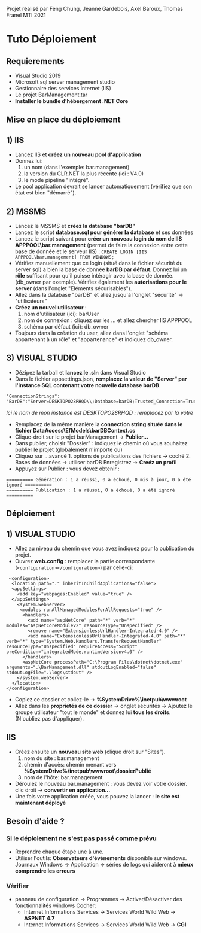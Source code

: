 Projet réalisé par Feng Chung, Jeanne Gardebois, Axel Baroux, Thomas Franel
MTI 2021

# Tuto Déploiement
## Requierements
* Visual Studio 2019
* Microsoft sql server management studio
* Gestionnaire des services internet (IIS)
* Le projet BarManagement.tar
* **Installer le bundle d’hébergement .NET Core**
## Mise en place du déploiement
## 1) IIS
* Lancez IIS et **créez un nouveau pool d'application**
* Donnez lui:
    1. un nom (dans l'exemple: bar.management)
    2. la version du CLR.NET la plus récente (ici : V4.0)
    3. le mode pipeline "intégré".
* Le pool application devrait se lancer automatiquement (vérifiez que son état est bien "démarré").

## 2) MSSMS
* Lancez le MSSMS et **créez la database "barDB"**
* Lancez le script **database.sql pour générer la database** et ses données
* Lancez le script suivant pour **créer un nouveau login du nom de IIS APPPOOL\bar.management** (permet de faire la connexion entre cette base de donnée et le serveur IIS) :
```CREATE LOGIN [IIS APPPOOL\bar.management] FROM WINDOWS;```
* Vérifiez manuellement que ce login (situé dans le fichier sécurité du server sql) a bien la base de donnée **barDB par défaut**. Donnez lui un **rôle** suffisant pour qu'il puisse intéragir avec la base de donnée. (db_owner par exemple). Vérifiez également les **autorisations pour le server** (dans l'onglet "Eléments sécurisables").
* Allez dans la database "barDB" et allez jusqu'à l'onglet "sécurité" -> "utilisateurs"
*  **Créez un nouvel utilisateur** :
    1. nom d'utilisateur (ici): barUser
    2. nom de connexion : cliquez sur les ... et allez chercher IIS APPPOOL
    3. schéma par défaut (ici): db_owner
* Toujours dans la création du user, allez dans l'onglet "schéma appartenant à un rôle"  et "appartenance" et indiquez db_owner.

## 3) VISUAL STUDIO
* Dézipez la tarball et **lancez le .sln** dans Visual Studio
* Dans le fichier appsettings.json,  **remplacez la valeur de "Server" par l'instance SQL contenant votre nouvelle database barDB**.
```
"ConnectionStrings": "BarDB":"Server=DESKTOPO28RHQD\\;Database=barDB;Trusted_Connection=True"
```
*Ici le nom de mon instance est DESKTOPO28RHQD : remplacez par la vôtre*
* Remplacez de la même manière la **connection string située dans le fichier DataAccess\EfModels\barDBContext.cs**
* Clique-droit sur le projet barManagement -> **Publier...**
* Dans publier, choisir "Dossier" : indiquez le chemin où vous souhaitez publier le projet (globalement n'importe ou)
* Cliquez sur ...avancé 
	  1. options de publications des fichiers -> coché
		2. Bases de données -> utiliser barDB
Enregistrez -> **Creéz un profil**
* Appuyez sur Publier : vous devez obtenir :
```
========== Génération : 1 a réussi, 0 a échoué, 0 mis à jour, 0 a été ignoré ==========
========== Publication : 1 a réussi, 0 a échoué, 0 a été ignoré ==========
```

## Déploiement
## 1) VISUAL STUDIO
* Allez au niveau du chemin que vous avez indiquez pour la publication du projet.
* Ouvrez **web.config** : remplacer la partie correspondante (```<configuration></configuration>```) par celle-ci: 
```
 <configuration>
  <location path="." inheritInChildApplications="false">
  <appSettings>
    <add key="webpages:Enabled" value="true" />
  </appSettings>
    <system.webServer>
     <modules runAllManagedModulesForAllRequests="true" /> 
      <handlers>
        <add name="aspNetCore" path="*" verb="*" modules="AspNetCoreModuleV2" resourceType="Unspecified" />
        <remove name="ExtensionlessUrlHandler-Integrated-4.0" />
        <add name="ExtensionlessUrlHandler-Integrated-4.0" path="*" verb="*" type="System.Web.Handlers.TransferRequestHandler" resourceType="Unspecified" requireAccess="Script" preCondition="integratedMode,runtimeVersionv4.0" />
      </handlers>
      <aspNetCore processPath="C:\Program Files\dotnet\dotnet.exe" arguments=".\BarManagement.dll" stdoutLogEnabled="false" stdoutLogFile=".\logs\stdout" />
    </system.webServer>
  </location>
</configuration>
```
* Copiez ce dossier et collez-le -> **%SystemDrive%\inetpub\wwwroot**
* Allez dans les **propriétés de ce dossier** -> onglet sécurités -> Ajoutez le groupe utilisateur "tout le monde" et donnez lui **tous les droits**. (N'oubliez pas d'appliquer).

## IIS
* Créez ensuite un **nouveau site web** (clique droit sur "Sites").
  1. nom du site : bar.management
  2. chemin d'accès: chemin menant vers **%SystemDrive%\inetpub\wwwroot\dossierPublié**
  3. nom de l'hôte: bar.management
* Déroulez le nouveau bar.management : vous devez voir votre dossier. clic droit -> **convertir en application...**
* Une fois votre application créée, vous pouvez la lancer : **le site est maintenant déployé**

## Besoin d'aide ?
### Si le déploiement ne s'est pas passé comme prévu
- Reprendre chaque étape une à une.
- Utiliser l'outils: **Observateurs d'événements** disponible sur windows. Journaux Windows -> Application => séries de logs qui aideront à **mieux comprendre les erreurs**
### Vérifier
- panneau de configuration -> Programmes -> Activer/Désactiver des fonctionnalités windows
Cocher: 
	 - Internet Informations Services -> Services World Wild Web -> **ASPNET 4.7**
	 - Internet Informations Services -> Services World Wild Web -> **CGI**
